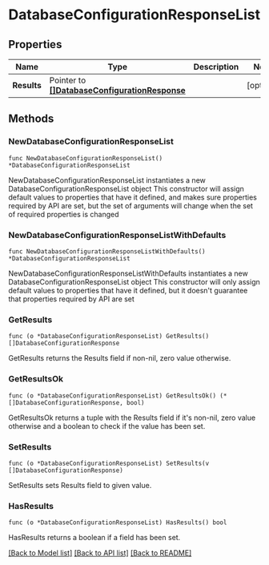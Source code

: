 # DatabaseConfigurationResponseList

## Properties

Name | Type | Description | Notes
------------ | ------------- | ------------- | -------------
**Results** | Pointer to [**[]DatabaseConfigurationResponse**](DatabaseConfigurationResponse.md) |  | [optional] 

## Methods

### NewDatabaseConfigurationResponseList

`func NewDatabaseConfigurationResponseList() *DatabaseConfigurationResponseList`

NewDatabaseConfigurationResponseList instantiates a new DatabaseConfigurationResponseList object
This constructor will assign default values to properties that have it defined,
and makes sure properties required by API are set, but the set of arguments
will change when the set of required properties is changed

### NewDatabaseConfigurationResponseListWithDefaults

`func NewDatabaseConfigurationResponseListWithDefaults() *DatabaseConfigurationResponseList`

NewDatabaseConfigurationResponseListWithDefaults instantiates a new DatabaseConfigurationResponseList object
This constructor will only assign default values to properties that have it defined,
but it doesn't guarantee that properties required by API are set

### GetResults

`func (o *DatabaseConfigurationResponseList) GetResults() []DatabaseConfigurationResponse`

GetResults returns the Results field if non-nil, zero value otherwise.

### GetResultsOk

`func (o *DatabaseConfigurationResponseList) GetResultsOk() (*[]DatabaseConfigurationResponse, bool)`

GetResultsOk returns a tuple with the Results field if it's non-nil, zero value otherwise
and a boolean to check if the value has been set.

### SetResults

`func (o *DatabaseConfigurationResponseList) SetResults(v []DatabaseConfigurationResponse)`

SetResults sets Results field to given value.

### HasResults

`func (o *DatabaseConfigurationResponseList) HasResults() bool`

HasResults returns a boolean if a field has been set.


[[Back to Model list]](../README.md#documentation-for-models) [[Back to API list]](../README.md#documentation-for-api-endpoints) [[Back to README]](../README.md)


